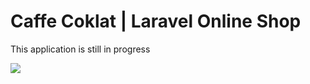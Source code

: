 # Caffe Coklat | Laravel Online Shop
This application is still in progress <br>

![](https://geps.dev/progress/5)
